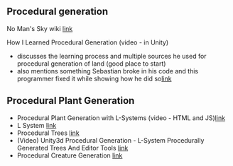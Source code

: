 ## Procedural generation
No Man's Sky wiki [link](https://nomanssky-archive.fandom.com/wiki/Procedural_generation#:~:text=Whilst%20procedural%20generation%20will%20start,close%20enough%20to%20each%20other)

How I Learned Procedural Generation (video - in Unity)
- discusses the learning process and multiple sources he used for procedural generation of land (good place to start)
- also mentions something Sebastian broke in his code and this programmer fixed it while showing how he did so[link](https://youtu.be/XpG3YqUkCTY?si=mIVczNEYjcbRm1uM)

## Procedural Plant Generation

- Procedural Plant Generation with L-Systems (video - HTML and JS)[link](https://www.youtube.com/watch?v=feNVBEPXAcE)
- L System [link](https://en.wikipedia.org/wiki/L-system)
- Procedural Trees [link](https://www.instructables.com/Procedurally-Generated-Trees/)
- (Video) Unity3d Procedural Generation - L-System Procedurally Generated Trees And Editor Tools [link](https://www.youtube.com/watch?v=p319XzQTYmQ)
- Procedural Creature Generation [link](https://nccastaff.bournemouth.ac.uk/jmacey/MastersProject/MSc22/01/ProceduralCreatureGenerationandAnimationforGames.pdf)

